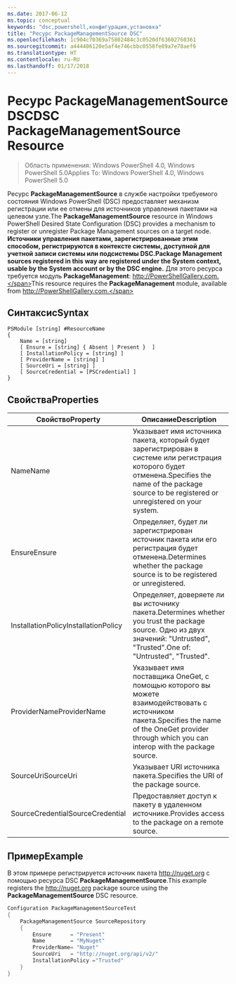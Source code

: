 ```yaml
---
ms.date: 2017-06-12
ms.topic: conceptual
keywords: "dsc,powershell,конфигурация,установка"
title: "Ресурс PackageManagementSource DSC"
ms.openlocfilehash: 1c904c70369a75802484c3c0520df63602760361
ms.sourcegitcommit: a444406120e5af4e746cbbc0558fe89a7e78aef6
ms.translationtype: HT
ms.contentlocale: ru-RU
ms.lasthandoff: 01/17/2018
---
```

# <a name="dsc-packagemanagementsource-resource"></a><span data-ttu-id="1d2c2-103">Ресурс PackageManagementSource DSC</span><span class="sxs-lookup"><span data-stu-id="1d2c2-103">DSC PackageManagementSource Resource</span></span>

> <span data-ttu-id="1d2c2-104">Область применения: Windows PowerShell 4.0, Windows PowerShell 5.0</span><span class="sxs-lookup"><span data-stu-id="1d2c2-104">Applies To: Windows PowerShell 4.0, Windows PowerShell 5.0</span></span>

<span data-ttu-id="1d2c2-105">Ресурс **PackageManagementSource** в службе настройки требуемого состояния Windows PowerShell (DSC) предоставляет механизм регистрации или ее отмены для источников управления пакетами на целевом узле.</span><span class="sxs-lookup"><span data-stu-id="1d2c2-105">The **PackageManagementSource** resource in Windows PowerShell Desired State Configuration (DSC) provides a mechanism to register or unregister Package Management sources on a target node.</span></span> <span data-ttu-id="1d2c2-106">**Источники управления пакетами, зарегистрированные этим способом, регистрируются в контексте системы, доступной для учетной записи системы или подсистемы DSC.**</span><span class="sxs-lookup"><span data-stu-id="1d2c2-106">**Package Management sources registered in this way are registered under the System context, usable by the System account or by the DSC engine.**</span></span> <span data-ttu-id="1d2c2-107">Для этого ресурса требуется модуль **PackageManagement**: http://PowerShellGallery.com.</span><span class="sxs-lookup"><span data-stu-id="1d2c2-107">This resource requires the **PackageManagement** module, available from http://PowerShellGallery.com.</span></span>

## <a name="syntax"></a><span data-ttu-id="1d2c2-108">Синтаксис</span><span class="sxs-lookup"><span data-stu-id="1d2c2-108">Syntax</span></span>

```
PSModule [string] #ResourceName
{
    Name = [string]
    [ Ensure = [string] { Absent | Present }  ]
    [ InstallationPolicy = [string] ]
    [ ProviderName = [string] ]
    [ SourceUri = [string] ]
    [ SourceCredential = [PSCredential] ]
}
```

## <a name="properties"></a><span data-ttu-id="1d2c2-109">Свойства</span><span class="sxs-lookup"><span data-stu-id="1d2c2-109">Properties</span></span>
|  <span data-ttu-id="1d2c2-110">Свойство</span><span class="sxs-lookup"><span data-stu-id="1d2c2-110">Property</span></span>  |  <span data-ttu-id="1d2c2-111">Описание</span><span class="sxs-lookup"><span data-stu-id="1d2c2-111">Description</span></span>   | 
|---|---| 
| <span data-ttu-id="1d2c2-112">Name</span><span class="sxs-lookup"><span data-stu-id="1d2c2-112">Name</span></span>| <span data-ttu-id="1d2c2-113">Указывает имя источника пакета, который будет зарегистрирован в системе или регистрация которого будет отменена.</span><span class="sxs-lookup"><span data-stu-id="1d2c2-113">Specifies the name of the package source to be registered or unregistered on your system.</span></span>| 
| <span data-ttu-id="1d2c2-114">Ensure</span><span class="sxs-lookup"><span data-stu-id="1d2c2-114">Ensure</span></span>| <span data-ttu-id="1d2c2-115">Определяет, будет ли зарегистрирован источник пакета или его регистрация будет отменена.</span><span class="sxs-lookup"><span data-stu-id="1d2c2-115">Determines whether the package source is to be registered or unregistered.</span></span>| 
| <span data-ttu-id="1d2c2-116">InstallationPolicy</span><span class="sxs-lookup"><span data-stu-id="1d2c2-116">InstallationPolicy</span></span>| <span data-ttu-id="1d2c2-117">Определяет, доверяете ли вы источнику пакета.</span><span class="sxs-lookup"><span data-stu-id="1d2c2-117">Determines whether you trust the package source.</span></span> <span data-ttu-id="1d2c2-118">Одно из двух значений: "Untrusted", "Trusted".</span><span class="sxs-lookup"><span data-stu-id="1d2c2-118">One of: "Untrusted", "Trusted".</span></span>| 
| <span data-ttu-id="1d2c2-119">ProviderName</span><span class="sxs-lookup"><span data-stu-id="1d2c2-119">ProviderName</span></span>| <span data-ttu-id="1d2c2-120">Указывает имя поставщика OneGet, с помощью которого вы можете взаимодействовать с источником пакета.</span><span class="sxs-lookup"><span data-stu-id="1d2c2-120">Specifies the name of the OneGet provider through which you can interop with the package source.</span></span>| 
| <span data-ttu-id="1d2c2-121">SourceUri</span><span class="sxs-lookup"><span data-stu-id="1d2c2-121">SourceUri</span></span>| <span data-ttu-id="1d2c2-122">Указывает URI источника пакета.</span><span class="sxs-lookup"><span data-stu-id="1d2c2-122">Specifies the URI of the package source.</span></span>| 
| <span data-ttu-id="1d2c2-123">SourceCredential</span><span class="sxs-lookup"><span data-stu-id="1d2c2-123">SourceCredential</span></span>| <span data-ttu-id="1d2c2-124">Предоставляет доступ к пакету в удаленном источнике.</span><span class="sxs-lookup"><span data-stu-id="1d2c2-124">Provides access to the package on a remote source.</span></span>| 

## <a name="example"></a><span data-ttu-id="1d2c2-125">Пример</span><span class="sxs-lookup"><span data-stu-id="1d2c2-125">Example</span></span>

<span data-ttu-id="1d2c2-126">В этом примере регистрируется источник пакета http://nuget.org с помощью ресурса DSC **PackageManagementSource**.</span><span class="sxs-lookup"><span data-stu-id="1d2c2-126">This example registers the http://nuget.org package source using the **PackageManagementSource** DSC resource.</span></span>

```powershell
Configuration PackageManagementSourceTest
{    
    PackageManagementSource SourceRepository
    {
        Ensure      = "Present" 
        Name        = "MyNuget" 
        ProviderName= "Nuget" 
        SourceUri   = "http://nuget.org/api/v2/"   
        InstallationPolicy ="Trusted" 
    }
}
```

